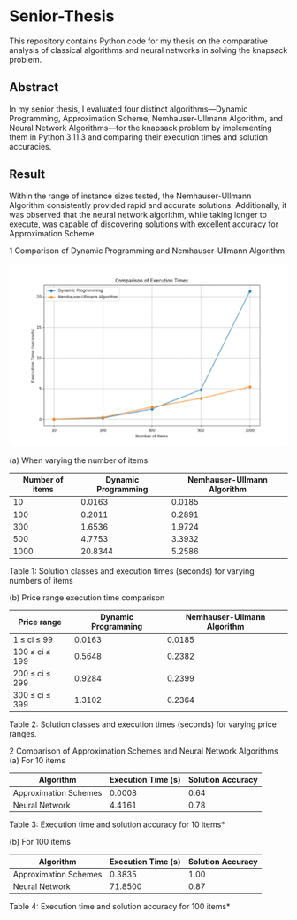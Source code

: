 # Senior-Thesis
This repository contains Python code for my thesis on the comparative analysis of classical algorithms and neural networks in solving the knapsack problem.

## Abstract
In my senior thesis, I evaluated four distinct algorithms—Dynamic Programming, Approximation Scheme, Nemhauser-Ullmann Algorithm, and Neural Network Algorithms—for the knapsack problem by implementing them in Python 3.11.3 and comparing their execution times and solution accuracies.

## Result
Within the range of instance sizes tested, the Nemhauser-Ullmann Algorithm consistently provided rapid and accurate solutions. Additionally, it was observed that the neural network algorithm, while taking longer to execute, was capable of discovering solutions with excellent accuracy for Approximation Scheme.


1 Comparison of Dynamic Programming and Nemhauser-Ullmann Algorithm

![Comparison of Execution Times](https://github.com/R-r-bic/Senior-Thesis/blob/main/Results%20of%20Execution%20Time.png?raw=true)

(a) When varying the number of items


| Number of items | Dynamic Programming | Nemhauser-Ullmann Algorithm |
|-----------------|---------------------|----------------------------|
|   10            |  0.0163              | 0.0185                     |
|  100            |  0.2011              | 0.2891                     |
|  300            |  1.6536              | 1.9724                     |
|  500            |  4.7753              | 3.3932                     |
| 1000            | 20.8344              | 5.2586                     |

Table 1: Solution classes and execution times (seconds) for varying numbers of items

(b) Price range execution time comparison

| Price range   | Dynamic Programming | Nemhauser-Ullmann Algorithm |
|---------------|---------------------|-----------------------------|
|   1 ≤ ci ≤ 99 | 0.0163              | 0.0185                      |
| 100 ≤ ci ≤ 199| 0.5648              | 0.2382                      |
| 200 ≤ ci ≤ 299| 0.9284              | 0.2399                      |
| 300 ≤ ci ≤ 399| 1.3102              | 0.2364                      |

Table 2: Solution classes and execution times (seconds) for varying price ranges.


2 Comparison of Approximation Schemes and Neural Network Algorithms
(a) For 10 items

| Algorithm             | Execution Time (s) | Solution Accuracy |
|-----------------------|--------------------|-------------------|
| Approximation Schemes | 0.0008             | 0.64              |
| Neural Network        | 4.4161             | 0.78              |

Table 3: Execution time and solution accuracy for 10 items*

(b) For 100 items

| Algorithm             | Execution Time (s) | Solution Accuracy |
|-----------------------|--------------------|-------------------|
| Approximation Schemes |  0.3835            | 1.00              |
| Neural Network        | 71.8500            | 0.87              |

Table 4: Execution time and solution accuracy for 100 items*
